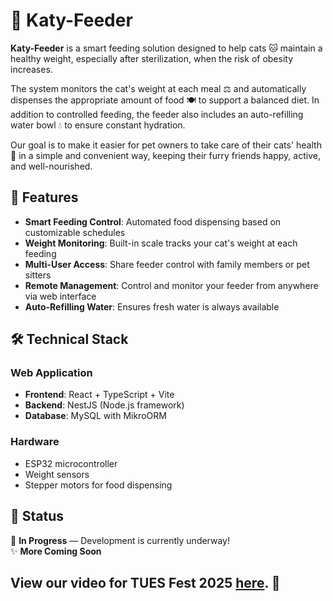 # 🐾 Katy-Feeder

**Katy-Feeder** is a smart feeding solution designed to help cats 🐱 maintain a healthy weight, especially after sterilization, when the risk of obesity increases.

The system monitors the cat's weight at each meal ⚖️ and automatically dispenses the appropriate amount of food 🍽️ to support a balanced diet. In addition to controlled feeding, the feeder also includes an auto-refilling water bowl 💧 to ensure constant hydration.

Our goal is to make it easier for pet owners to take care of their cats' health 🧡 in a simple and convenient way, keeping their furry friends happy, active, and well-nourished.

## 🚀 Features

- **Smart Feeding Control**: Automated food dispensing based on customizable schedules
- **Weight Monitoring**: Built-in scale tracks your cat's weight at each feeding
- **Multi-User Access**: Share feeder control with family members or pet sitters
- **Remote Management**: Control and monitor your feeder from anywhere via web interface
- **Auto-Refilling Water**: Ensures fresh water is always available

## 🛠️ Technical Stack

### Web Application

- **Frontend**: React + TypeScript + Vite
- **Backend**: NestJS (Node.js framework)
- **Database**: MySQL with MikroORM

### Hardware

- ESP32 microcontroller
- Weight sensors
- Stepper motors for food dispensing

## 🚀 Status

🔨 **In Progress** — Development is currently underway!  
✨ **More Coming Soon**

## View our video for TUES Fest 2025 [here](https://www.youtube.com/watch?v=V2FrvQdTuWA). 🧡

